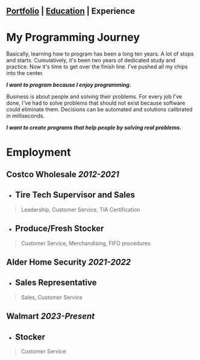 ## [Portfolio](https://skovranek.github.io/) | [Education](https://skovranek.github.io//education.html) | Experience
# My Programming Journey
Basically, learning how to program has been a long ten years. A lot of stops and starts. Cumulatively, it's been two years of dedicated study and practice. Now it's time to get over the finish line. I've pushed all my chips into the center.

__*I want to program because I enjoy programming.*__

Business is about people and solving their problems. For every job I've done, I've had to solve problems that should not exist because software could eliminate them. Decisions can be automated and solutions calibrated in milliseconds.

__*I want to create programs that help people by solving real problems.*__
# Employment
## Costco Wholesale _2012-2021_
- ## Tire Tech Supervisor and Sales
> Leadership, Customer Service, TIA Certification
- ## Produce/Fresh Stocker
> Customer Service, Merchandising, FIFO procedures

## Alder Home Security _2021-2022_
- ## Sales Representative
> Sales, Customer Service

## Walmart _2023-Present_
- ## Stocker
> Customer Service
